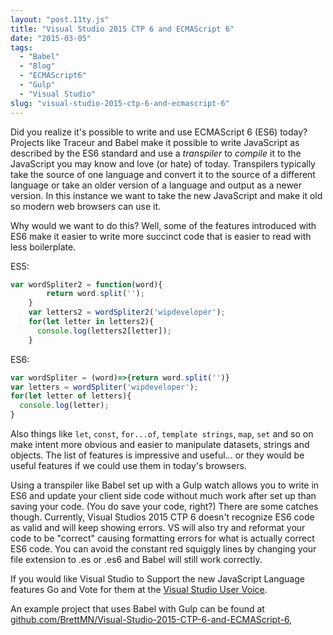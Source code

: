 ```yaml
---
layout: "post.11ty.js"
title: "Visual Studio 2015 CTP 6 and ECMAScript 6"
date: "2015-03-05"
tags: 
  - "Babel"
  - "Blog"
  - "ECMAScript6"
  - "Gulp"
  - "Visual Studio"
slug: "visual-studio-2015-ctp-6-and-ecmascript-6"
---
```


Did you realize it's possible to write and use ECMAScript 6 (ES6) today? Projects like Traceur and Babel make it possible to write JavaScript as described by the ES6 standard and use a _transpiler_ to _compile_ it to the JavaScript you may know and love (or hate) of today. Transpilers typically take the source of one language and convert it to the source of a different language or take an older version of a language and output as a newer version. In this instance we want to take the new JavaScript and make it old so modern web browsers can use it.

Why would we want to do this? Well, some of the features introduced with ES6 make it easier to write more succinct code that is easier to read with less boilerplate.

ES5:

```javascript
var wordSpliter2 = function(word){  
        return word.split('');
    }
    var letters2 = wordSpliter2('wipdeveloper');
    for(let letter in letters2){
      console.log(letters2[letter]);
    }
```

ES6:

```javascript
var wordSpliter = (word)=>{return word.split('')}  
var letters = wordSpliter('wipdeveloper');  
for(let letter of letters){  
  console.log(letter);
}
```

Also things like `let`, `const`, `for...of`, `template strings`, `map`, `set` and so on make intent more obvious and easier to manipulate datasets, strings and objects. The list of features is impressive and useful... or they would be useful features if we could use them in today's browsers.

Using a transpiler like Babel set up with a Gulp watch allows you to write in ES6 and update your client side code without much work after set up than saving your code. (You do save your code, right?) There are some catches though. Currently, Visual Studios 2015 CTP 6 doesn't recognize ES6 code as valid and will keep showing errors. VS will also try and reformat your code to be "correct" causing formatting errors for what is actually correct ES6 code. You can avoid the constant red squiggly lines by changing your file extension to .es or .es6 and Babel will still work correctly.

If you would like Visual Studio to Support the new JavaScript Language features Go and Vote for them at the [Visual Studio User Voice](https://visualstudio.uservoice.com).

An example project that uses Babel with Gulp can be found at [github.com/BrettMN/Visual-Studio-2015-CTP-6-and-ECMAScript-6](https://github.com/BrettMN/Visual-Studio-2015-CTP-6-and-ECMAScript-6),
